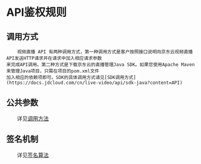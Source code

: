 #    API鉴权规则

##   调用方式

````
    视频直播 API 有两种调用方式，第一种调用方式是客户按照接口说明向京东云视频直播API发送HTTP请求并在请求中加入相应请求参数
来完成API调用。第二种方式是下载京东云的直播管理Java SDK。如果您使用Apache Maven来管理Java项目，只需在项目的pom.xml文件
加入相应的依赖项即可。SDK的具体调用方式请见[SDK调用方式](https://docs.jdcloud.com/cn/live-video/api/sdk-java?content=API)
````  
##   公共参数
   
&emsp;&emsp;详见[调用方法](https://docs.jdcloud.com/cn/common-declaration/api/call-methods)
      
##   签名机制

&emsp;&emsp;详见[签名算法](https://docs.jdcloud.com/cn/common-declaration/api/authorization-rules)      
